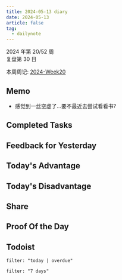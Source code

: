 ```yaml
---
title: 2024-05-13 diary
date: 2024-05-13
article: false
tag:
  - dailynote
---
```

  
2024 年第 20/52 周  
复盘第 30 日

本周周记: [2024-Week20](2024-Week20)

## Memo
- 感觉到一丝空虚了...要不最近去尝试看看书?

## Completed Tasks

## Feedback for Yesterday

## Today's Advantage

## Today's Disadvantage

## Share

## Proof Of the Day

## Todoist
```todoist
filter: "today | overdue"
```
```todoist
filter: "7 days"
```